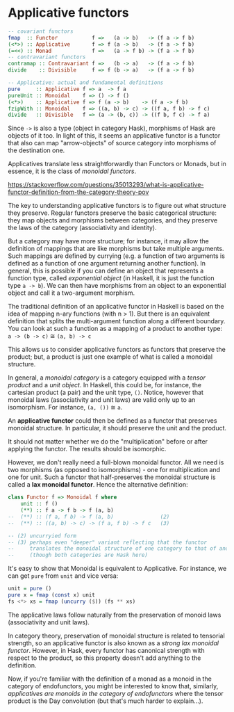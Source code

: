 # Applicative functors

```hs
-- covariant functors
fmap  :: Functor           f =>   (a -> b)   -> (f a -> f b)
(<*>) :: Applicative       f => f (a -> b)   -> (f a -> f b)
(=<<) :: Monad             f =>   (a -> f b) -> (f a -> f b)
-- contravariant functors
contramap :: Contravariant f =>   (b -> a)   -> (f a -> f b)
divide    :: Divisible     f => f (b -> a)   -> (f a -> f b)

-- Applicative: actual and fundamental definitions
pure     :: Applicative f => a  -> f a
pureUnit :: Monoidal    f => () -> f ()
(<*>)    :: Applicative f => f (a -> b)    -> (f a -> f b)
fzipWith :: Monoidal    f => ((a, b) -> c) -> ((f a, f b) -> f c)
divide   :: Divisible   f => (a -> (b, c)) -> ((f b, f c) -> f a)
```

Since `->` is also a type (object in category Hask), morphisms of Hask are objects of it too. In light of this, it seems an applicative functor is a functor that also can map "arrow-objects" of source category into morphisms of the destination one.

Applicatives translate less straightforwardly than Functors or Monads, but in essence, it is the class of *monoidal functors*.


https://stackoverflow.com/questions/35013293/what-is-applicative-functor-definition-from-the-category-theory-pov

The key to understanding applicative functors is to figure out what structure they preserve. Regular functors preserve the basic categorical structure: they map objects and morphisms between categories, and they preserve the laws of the category (associativity and identity).

But a category may have more structure; for instance, it may allow the definition of mappings that are like morphisms but take multiple arguments. Such mappings are defined by currying (e.g. a function of two arguments is defined as a function of one argument returning another function). In general, this is possible if you can define an object that represents a function type, called *exponential object* (in Haskell, it is just the function type `a -> b`). We can then have morphisms from an object to an exponential object and call it a two-argument morphism.

The traditional definition of an applicative functor in Haskell is based on the idea of mapping n-ary functions (with n > 1). But there is an equivalent definition that splits the multi-argument function along a different boundary. You can look at such a function as a mapping of a product to another type:   
`a -> (b -> c)` ≅ `(a, b) -> c`

This allows us to consider applicative functors as functors that preserve the product; but, a product is just one example of what is called a monoidal structure.

In general, a *monoidal category* is a category equipped with a *tensor product* and a *unit object*. In Haskell, this could be, for instance, the cartesian product (a pair) and the unit type, `()`. Notice, however that monoidal laws (associativity and unit laws) are valid only up to an isomorphism. For instance, `(a, ())` ≅ `a`.

An **applicative functor** could then be defined as a functor that preserves monoidal structure. In particular, it should preserve the unit and the product.

It should not matter whether we do the "multiplication" before or after applying the functor. The results should be isomorphic.

However, we don't really need a full-blown monoidal functor. All we need is two morphisms (as opposed to isomorphisms) - one for multiplication and one for unit. Such a functor that half-preserves the monoidal structure is called a **lax monoidal functor**. Hence the alternative definition:

```hs
class Functor f => Monoidal f where
    unit :: f ()
    (**) :: f a -> f b -> f (a, b)
--  (**) :: (f a, f b) -> f (a, b)               (2)
--  (**) :: ((a, b) -> c) -> (f a, f b) -> f c   (3)

-- (2) uncurryied form
-- (3) perhaps even "deeper" variant reflecting that the functor
--     translates the monoidal structure of one category to that of another
--     (though both categories are Hask here)
```

It's easy to show that Monoidal is equivalent to Applicative. For instance, we can get `pure` from `unit` and vice versa:

```hs
unit = pure ()
pure x = fmap (const x) unit
fs <*> xs = fmap (uncurry ($)) (fs ** xs)
```

The applicative laws follow naturally from the preservation of monoid laws (associativity and unit laws).

In category theory, preservation of monoidal structure is related to tensorial strength, so an applicative functor is also known as a *strong lax monoidal functor*. However, in Hask, every functor has canonical strength with respect to the product, so this property doesn't add anything to the definition.

Now, if you're familiar with the definition of a monad as a monoid in the category of endofunctors, you might be interested to know that, similarly, *applicatives are monoids in the category of endofunctors* where the tensor product is the Day convolution (but that's much harder to explain…).

